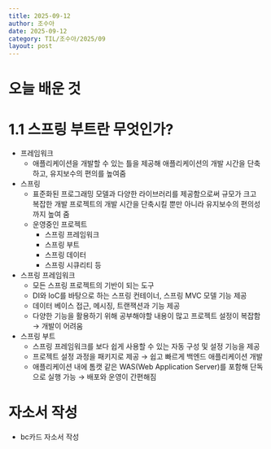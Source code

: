 ```yaml
---
title: 2025-09-12
author: 조수아
date: 2025-09-12
category: TIL/조수아/2025/09
layout: post
---
```


# 오늘 배운 것


# 1.1 스프링 부트란 무엇인가?

- 프레임워크
    - 애플리케이션을 개발할 수 있는 틀을 제공해 애플리케이션의 개발 시간을 단축하고, 유지보수의 편의를 높여줌
- 스프링
    - 표준화된 프로그래밍 모델과 다양한 라이브러리를 제공함으로써 규모가 크고 복잡한 개발 프로젝트의 개발 시간을 단축시킬 뿐만 아니라 유지보수의 편의성까지 높여 줌
    - 운영중인 프로젝트
        - 스프링 프레임워크
        - 스프링 부트
        - 스프링 데이터
        - 스프링 시큐리티 등         
- 스프링 프레임워크
    - 모든 스프링 프로젝트의 기반이 되는 도구
    - DI와 IoC를 바탕으로 하는 스프링 컨테이너, 스프링 MVC 모델 기능 제공
    - 데이터 베이스 접근, 메시징, 트랜잭션과 기능 제공
    - 다양한 기능을 활용하기 위해 공부해야할 내용이 많고 프로젝트 설정이 복잡함 → 개발이 어려움
- 스프링 부트
    - 스프링 프레임워크를 보다 쉽게 사용할 수 있는 자동 구성 및 설정 기능을 제공
    - 프로젝트 설정 과정을 패키지로 제공 → 쉽고 빠르게 백엔드 애플리케이션 개발
    - 애플리케이션 내에 톰캣 같은 WAS(Web Application Server)를 포함해 단독으로 실행 가능 → 배포와 운영이 간편해짐
  
# 자소서 작성
- bc카드 자소서 작성
